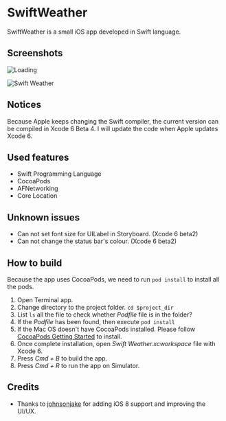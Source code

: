 SwiftWeather
============

SwiftWeather is a small iOS app developed in Swift language.

## Screenshots
![Loading](https://raw.githubusercontent.com/JakeLin/SwiftWeather/master/screenshots/loading-33.png)

![Swift Weather](https://raw.githubusercontent.com/JakeLin/SwiftWeather/master/screenshots/Swift-Weather-33.png)

## Notices
Because Apple keeps changing the Swift compiler, the current version can be compiled in Xcode 6 Beta 4. I will update the code when Apple updates Xcode 6.
 
## Used features
* Swift Programming Language
* CocoaPods
* AFNetworking
* Core Location

## Unknown issues
* Can not set font size for UILabel in Storyboard. (Xcode 6 beta2)
* Can not change the status bar's colour. (Xcode 6 beta2)


## How to build
Because the app uses CocoaPods, we need to run `pod install` to install all the pods.

1. Open Terminal app.
2. Change directory to the project folder. `cd $project_dir`
3. List `ls` all the file to check whether *Podfile* file is in the folder? 
4. If the *Podfile* has been found, then execute `pod install`
5. If the Mac OS doesn't have CocoaPods installed. Please follow [CocoaPods Getting Started](http://guides.cocoapods.org/using/getting-started.html) to install.
6. Once complete installation, open *Swift Weather.xcworkspace* file with Xcode 6.
7. Press *Cmd + B* to build the app.
8. Press *Cmd + R* to run the app on Simulator.

## Credits
* Thanks to [johnsonjake](https://github.com/johnsonjake) for adding iOS 8 support and improving the UI/UX.
